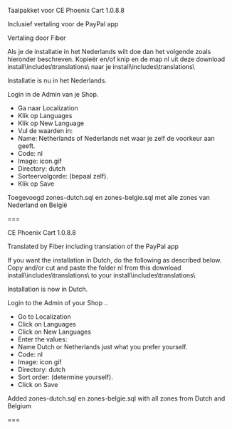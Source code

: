 Taalpakket voor CE Phoenix Cart 1.0.8.8

Inclusief vertaling voor de PayPal app

Vertaling door Fiber

Als je de installatie in het Nederlands wilt doe dan het volgende zoals hieronder beschreven.
Kopieër en/of knip en de map nl uit deze download install\includes\translations\ naar je install\includes\translations\
 
Installatie is nu in het Nederlands.

Login in de Admin van je Shop.

- Ga naar Localization 
- Klik op Languages
- Klik op New Language
- Vul de waarden in:
-  Name: Netherlands of Nederlands net waar je zelf de voorkeur aan geeft.
-  Code: nl
-  Image: icon.gif
-  Directory: dutch
-  Sorteervolgorde: (bepaal zelf).
-  Klik op Save


Toegevoegd zones-dutch.sql en zones-belgie.sql met alle zones van Nederland en België

===

CE Phoenix Cart 1.0.8.8

Translated by Fiber including translation of the PayPal app

If you want the installation in Dutch, do the following as described below.
Copy and/or cut and paste the folder nl from this download install\includes\translations\ to your install\includes\translations\ 

Installation is now in Dutch.

Login to the Admin of your Shop ..

- Go to Localization
- Click on Languages
- Click on  New Languages
- Enter the values:
-  Name Dutch or Netherlands just what you prefer yourself.
-  Code: nl
-  Image: icon.gif
-  Directory: dutch
-  Sort order: (determine yourself).
-  Click on Save

Added zones-dutch.sql en zones-belgie.sql with all zones from Dutch and Belgium

===

